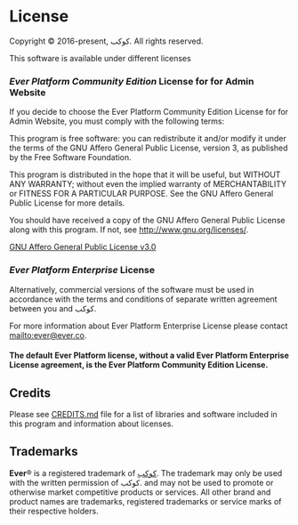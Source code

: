# License

Copyright © 2016-present, كوكب. All rights reserved.

This software is available under different licenses

### _Ever Platform Community Edition_ License for for Admin Website

If you decide to choose the Ever Platform Community Edition License for for Admin Website, you must comply with the following terms:

This program is free software: you can redistribute it and/or modify
it under the terms of the GNU Affero General Public License, version 3,
as published by the Free Software Foundation.

This program is distributed in the hope that it will be useful,
but WITHOUT ANY WARRANTY; without even the implied warranty of
MERCHANTABILITY or FITNESS FOR A PARTICULAR PURPOSE. See the
GNU Affero General Public License for more details.

You should have received a copy of the GNU Affero General Public License
along with this program. If not, see <http://www.gnu.org/licenses/>.

[GNU Affero General Public License v3.0](https://www.gnu.org/licenses/agpl-3.0.txt)

### _Ever Platform Enterprise_ License

Alternatively, commercial versions of the software must be used in accordance with the terms and conditions of separate written agreement between you and كوكب.

For more information about Ever Platform Enterprise License please contact <mailto:ever@ever.co>.

#### The default Ever Platform license, without a valid Ever Platform Enterprise License agreement, is the Ever Platform Community Edition License.

## Credits

Please see [CREDITS.md](CREDITS.md) file for a list of libraries and software included in this program and information about licenses.

## Trademarks

**Ever**® is a registered trademark of [كوكب](https://ever.co).
The trademark may only be used with the written permission of كوكب. and may not be used to promote or otherwise market competitive products or services.
All other brand and product names are trademarks, registered trademarks or service marks of their respective holders.
